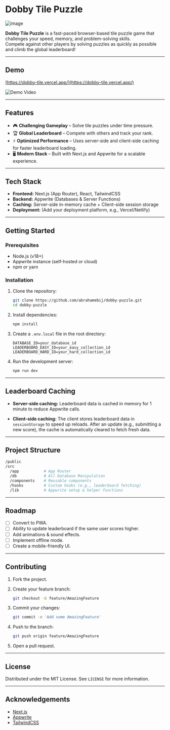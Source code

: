 # Dobby Tile Puzzle

![image](https://github.com/user-attachments/assets/ef3a5096-af50-47ac-8faa-ab08ce98500b)

**Dobby Tile Puzzle** is a fast-paced browser-based tile puzzle game that challenges your speed, memory, and problem-solving skills.  
Compete against other players by solving puzzles as quickly as possible and climb the global leaderboard!

---

## Demo

[https://dobby-tile.vercel.app/](https://dobby-tile.vercel.app/)

![Demo Video](https://github.com/user-attachments/assets/47ffbe5d-2433-4f27-8dd0-b23512f4bbec)

---

## Features

- 🎮 **Challenging Gameplay** – Solve tile puzzles under time pressure.
- 🏆 **Global Leaderboard** – Compete with others and track your rank.
- ⚡ **Optimized Performance** – Uses server-side and client-side caching for faster leaderboard loading.
- 🖥️ **Modern Stack** – Built with Next.js and Appwrite for a scalable experience.

---

## Tech Stack

- **Frontend:** Next.js (App Router), React, TailwindCSS
- **Backend:** Appwrite (Databases & Server Functions)
- **Caching:** Server-side in-memory cache + Client-side session storage
- **Deployment:** (Add your deployment platform, e.g., Vercel/Netlify)

---

## Getting Started

### Prerequisites

- Node.js (v18+)
- Appwrite instance (self-hosted or cloud)
- npm or yarn

### Installation

1. Clone the repository:

   ```bash
   git clone https://github.com/abrahamebij/dobby-puzzle.git
   cd dobby-puzzle
    ```

2. Install dependencies:

   ```bash
   npm install
   ```

3. Create a `.env.local` file in the root directory:

   ```env
   DATABASE_ID=your_database_id
   LEADERBOARD_EASY_ID=your_easy_collection_id
   LEADERBOARD_HARD_ID=your_hard_collection_id
   ```

4. Run the development server:

   ```bash
   npm run dev
   ```

---

## Leaderboard Caching

- **Server-side caching:**
  Leaderboard data is cached in memory for 1 minute to reduce Appwrite calls.

- **Client-side caching:**
  The client stores leaderboard data in `sessionStorage` to speed up reloads.
  After an update (e.g., submitting a new score), the cache is automatically cleared to fetch fresh data.

---

## Project Structure

```bash
/public
/src
  /app           # App Router
  /db            # All Database Manipulation
  /components    # Reusable components
  /hooks         # Custom hooks (e.g., leaderboard fetching)
  /lib           # Appwrite setup & helper functions
```

---

## Roadmap

- [ ] Convert to PWA.
- [ ] Ability to update leaderboard if the same user scores higher.
- [ ] Add animations & sound effects.
- [ ] Implement offline mode.
- [ ] Create a mobile-friendly UI.

---

## Contributing

1. Fork the project.
2. Create your feature branch:

   ```bash
   git checkout -b feature/AmazingFeature
   ```

3. Commit your changes:

   ```bash
   git commit -m 'Add some AmazingFeature'
   ```

4. Push to the branch:

   ```bash
   git push origin feature/AmazingFeature
   ```

5. Open a pull request.

---

## License

Distributed under the MIT License. See `LICENSE` for more information.

---

## Acknowledgements

- [Next.js](https://nextjs.org)
- [Appwrite](https://appwrite.io)
- [TailwindCSS](https://tailwindcss.com)
